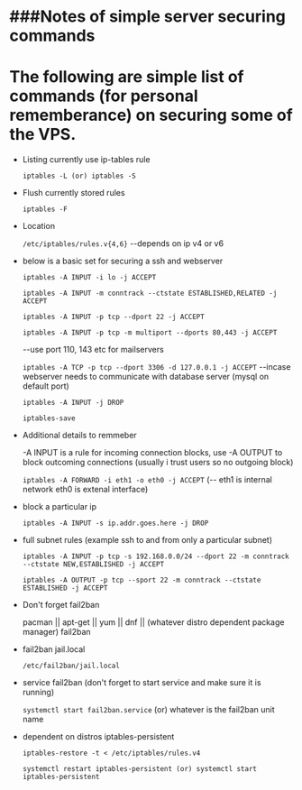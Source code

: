 ###Notes of simple server securing commands
===========================================

# The following are simple list of commands (for personal rememberance) on securing some of the VPS.

* Listing currently use ip-tables rule

    `iptables -L (or) iptables -S`

* Flush currently stored rules 

    `iptables -F`

* Location

    `/etc/iptables/rules.v{4,6}`  --depends on ip v4 or v6

* below is a basic set for securing a ssh and webserver 

    `iptables -A INPUT -i lo -j ACCEPT`
    
    `iptables -A INPUT -m conntrack --ctstate ESTABLISHED,RELATED -j ACCEPT`
    
    `iptables -A INPUT -p tcp --dport 22 -j ACCEPT`
    
    `iptables -A INPUT -p tcp -m multiport --dports 80,443 -j ACCEPT`
    
    --use port 110, 143 etc for mailservers
    
    `iptables -A TCP -p tcp --dport 3306 -d 127.0.0.1 -j ACCEPT`  --incase webserver needs to communicate with database server (mysql on default port)
    
    `iptables -A INPUT -j DROP`
    
     `iptables-save `

* Additional details to remmeber

   -A INPUT is a rule for incoming connection blocks, 
   use -A OUTPUT to block outcoming connections (usually i trust users so no outgoing block)
   
   `iptables -A FORWARD -i eth1 -o eth0 -j ACCEPT` (-- eth1 is internal network eth0 is extenal interface)

* block a particular ip

   `iptables -A INPUT -s ip.addr.goes.here -j DROP`

* full subnet rules (example ssh to and from only a particular subnet)

   `iptables -A INPUT -p tcp -s 192.168.0.0/24 --dport 22 -m conntrack --ctstate NEW,ESTABLISHED -j ACCEPT`
   
   `iptables -A OUTPUT -p tcp --sport 22 -m conntrack --ctstate ESTABLISHED -j ACCEPT`

* Don't forget fail2ban

     pacman || apt-get || yum || dnf || (whatever distro dependent package manager) fail2ban

* fail2ban  jail.local

     `/etc/fail2ban/jail.local `

* service fail2ban (don't forget to start service and make sure it is running)

     `systemctl start fail2ban.service`  (or) whatever is the fail2ban unit name

* dependent on distros iptables-persistent 

     `iptables-restore -t < /etc/iptables/rules.v4`
     
     `systemctl restart iptables-persistent (or) systemctl start iptables-persistent`

